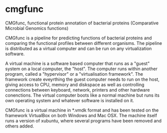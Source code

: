 cmgfunc
=======

CMGfunc, functional protein annotation of bacterial proteins (Comparative Microbial Genomics functions)

CMGfunc is a pipeline for predicting functions of bacterial proteins and comparing the functional profiles between different organisms. The pipeline is distributed as a virtual computer and can be run on any virtualization software.

A virtual machine is a software based computer that runs as a "guest" system on a local computer, the "host". The computer runs within another program, called a "hypervisor" or a "virtualisation framework". The framework create eveyrthing the guest computer needs to run on the host, giving access to CPU, memory and diskspace as well as controlling connections between keyboard, network, printers and other hardware conenctions. The virtual computer boots like a normal machine but runs its own operating system and whatever software is installed on it. 

CMGfunc is a virtual machine in *.vmdk format and has been tested on the framework VirtualBox on both Windows and Mac OSX. The machine itself runs a version of xubuntu, where several programs have been removed and others added.

